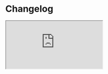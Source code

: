 # Changelog <a href="https://www.eblasoft.com.tr/espocrm-extension-page/espocrm-ebla-theme" target="_blank" id="ext-version" data-id="63903277397107cc5"></a>

<iframe class="changelog" src="https://crm.eblasoft.com.tr/?entryPoint=changeLog&exId=638ddc55b0205017c" allowfullscreen></iframe>
